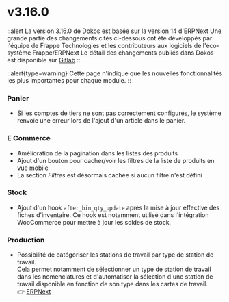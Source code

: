 # v3.16.0

::alert
La version 3.16.0 de Dokos est basée sur la version 14 d'ERPNext
Une grande partie des changements cités ci-dessous ont été développés par l'équipe de Frappe Technologies et les contributeurs aux logiciels de l'éco-système Frappe/ERPNext
Le détail des changements publiés dans Dokos est disponible sur [Gitlab](https://gitlab.com/dokos/dokos/-/releases/v3.16.0)
::

::alert{type=warning}
Cette page n'indique que les nouvelles fonctionnalités les plus importantes pour chaque module.
::


### Panier

- Si les comptes de tiers ne sont pas correctement configurés, le système renvoie une erreur lors de l'ajout d'un article dans le panier.


### E Commerce

- Amélioration de la pagination dans les listes des produits
- Ajout d'un bouton pour cacher/voir les filtres de la liste de produits en vue mobile
- La section *Filtres* est désormais cachée si aucun filtre n'est défini


### Stock

- Ajout d'un hook `after_bin_qty_update` après la mise à jour effective des fiches d'inventaire. 
  Ce hook est notamment utilisé dans l'intégration WooCommerce pour mettre à jour les soldes de stock.


### Production

- Possibilité de catégoriser les stations de travail par type de station de travail.  
  Cela permet notamment de sélectionner un type de station de travail dans les nomenclatures et d'automatiser la sélection d'une station de travail disponible en fonction de son type dans les cartes de travail.  
:point_right: [ERPNext](https://github.com/frappe/erpnext/pull/32911)